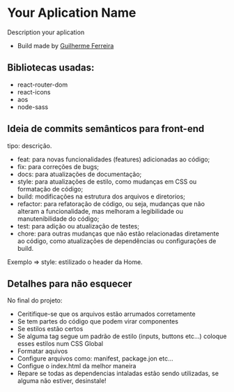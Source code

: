 # Your Aplication Name

Description your aplication

- Build made by <a href='https://github.com/guilhermedevmatos15' target='_blank'>Guilherme Ferreira</a>

## Bibliotecas usadas:
- react-router-dom
- react-icons
- aos
- node-sass

## Ideia de commits semânticos para front-end

tipo: descrição.

- feat: para novas funcionalidades (features) adicionadas ao código;
- fix: para correções de bugs;
- docs: para atualizações de documentação;
- style: para atualizações de estilo, como mudanças em CSS ou formatação de código;
- build: modificações na estrutura dos arquivos e diretorios;
- refactor: para refatoração de código, ou seja, mudanças que não alteram a funcionalidade, mas melhoram a legibilidade ou manutenibilidade do código;
- test: para adição ou atualização de testes;
- chore: para outras mudanças que não estão relacionadas diretamente ao código, como atualizações de dependências ou configurações de build.

Exemplo => style: estilizado o header da Home.


## Detalhes para não esquecer
No final do projeto:
- Ceritifique-se que os arquivos estão arrumados corretamente
- Se tem partes do código que podem virar componentes
- Se estilos estão certos
- Se alguma tag segue um padrão de estilo (inputs, buttons etc...) coloque esses estilos num CSS Global
- Formatar aquivos
- Configure arquivos como: manifest, package.jon etc...
- Configue o index.html da melhor maneira
- Repare se todas as dependencias intaladas estão sendo utilizadas, se alguma não estiver, desinstale!
